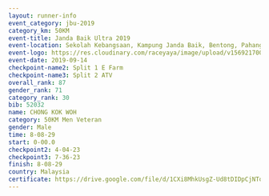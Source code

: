 ```yaml
---
layout: runner-info 
event_category: jbu-2019 
category_km: 50KM 
event-title: Janda Baik Ultra 2019
event-location: Sekolah Kebangsaan, Kampung Janda Baik, Bentong, Pahang, Malaysia 
event-logo: https://res.cloudinary.com/raceyaya/image/upload/v1569217009/logo/janda-baik_vch1pc.jpg 
event-date: 2019-09-14 
checkpoint-name2: Split 1 E Farm 
checkpoint-name3: Split 2 ATV 
overall_rank: 87
gender_rank: 71
category_rank: 30
bib: 52032
name: CHONG KOK WOH
category: 50KM Men Veteran
gender: Male
time: 8-08-29
start: 0-00.0
checkpoint2: 4-04-23
checkpoint3: 7-36-23
finish: 8-08-29
country: Malaysia
certificate: https://drive.google.com/file/d/1CXi8MhkUsgZ-Ud8tDIDpCjNTofG5MICy/view?usp=sharing
---
```

